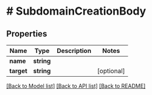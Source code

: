 # # SubdomainCreationBody

## Properties

Name | Type | Description | Notes
------------ | ------------- | ------------- | -------------
**name** | **string** |  |
**target** | **string** |  | [optional]

[[Back to Model list]](../../README.md#models) [[Back to API list]](../../README.md#endpoints) [[Back to README]](../../README.md)
